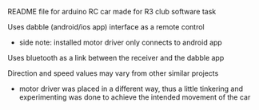 README file for arduino RC car made for R3 club software task



Uses dabble (android/ios app) interface as a remote control
- side note: installed motor driver only connects to android app

Uses bluetooth as a link between the receiver and the dabble app

Direction and speed values may vary from other similar projects
- motor driver was placed in a different way, thus a little tinkering and experimenting was done to achieve the 	  intended movement of the car